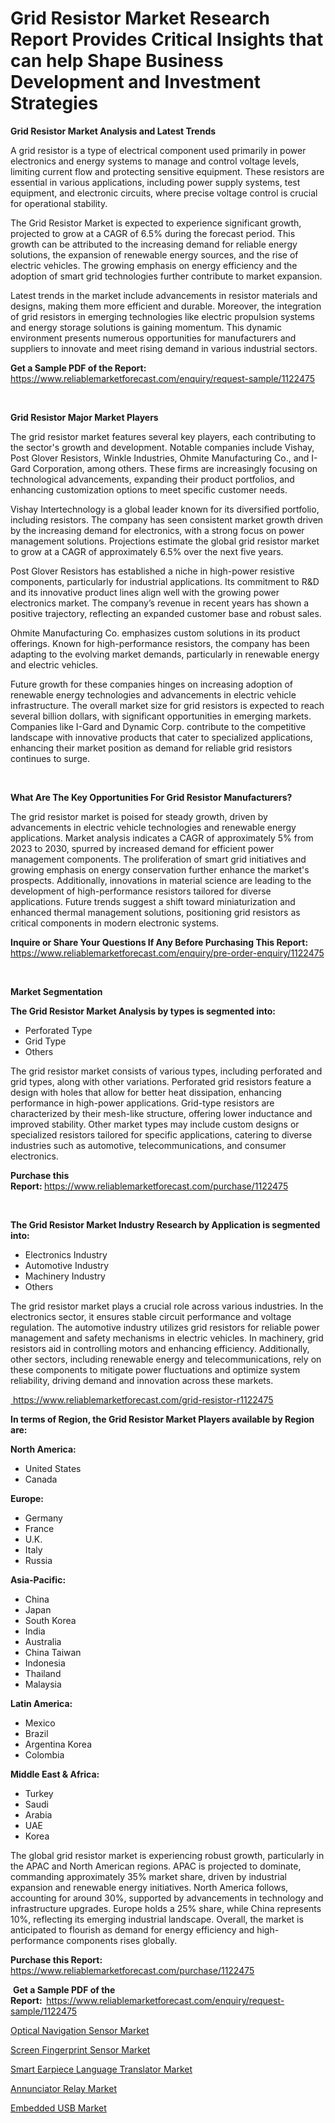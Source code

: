 <p><h1>Grid Resistor Market Research Report Provides Critical Insights that can help Shape Business Development and Investment Strategies</h1></p><p><strong>Grid Resistor Market Analysis and Latest Trends</strong></p>
<p><p>A grid resistor is a type of electrical component used primarily in power electronics and energy systems to manage and control voltage levels, limiting current flow and protecting sensitive equipment. These resistors are essential in various applications, including power supply systems, test equipment, and electronic circuits, where precise voltage control is crucial for operational stability.</p><p>The Grid Resistor Market is expected to experience significant growth, projected to grow at a CAGR of 6.5% during the forecast period. This growth can be attributed to the increasing demand for reliable energy solutions, the expansion of renewable energy sources, and the rise of electric vehicles. The growing emphasis on energy efficiency and the adoption of smart grid technologies further contribute to market expansion. </p><p>Latest trends in the market include advancements in resistor materials and designs, making them more efficient and durable. Moreover, the integration of grid resistors in emerging technologies like electric propulsion systems and energy storage solutions is gaining momentum. This dynamic environment presents numerous opportunities for manufacturers and suppliers to innovate and meet rising demand in various industrial sectors.</p></p>
<p><strong>Get a Sample PDF of the Report:&nbsp;</strong> <a href="https://www.reliablemarketforecast.com/enquiry/request-sample/1122475?utm_campaign=950&utm_medium=2&utm_source=Github&utm_content=ia&utm_term=11022025&utm_id=grid-resistor">https://www.reliablemarketforecast.com/enquiry/request-sample/1122475</a></p>
<p>&nbsp;</p>
<p><strong>Grid Resistor Major Market Players</strong></p>
<p><p>The grid resistor market features several key players, each contributing to the sector's growth and development. Notable companies include Vishay, Post Glover Resistors, Winkle Industries, Ohmite Manufacturing Co., and I-Gard Corporation, among others. These firms are increasingly focusing on technological advancements, expanding their product portfolios, and enhancing customization options to meet specific customer needs.</p><p>Vishay Intertechnology is a global leader known for its diversified portfolio, including resistors. The company has seen consistent market growth driven by the increasing demand for electronics, with a strong focus on power management solutions. Projections estimate the global grid resistor market to grow at a CAGR of approximately 6.5% over the next five years.</p><p>Post Glover Resistors has established a niche in high-power resistive components, particularly for industrial applications. Its commitment to R&D and its innovative product lines align well with the growing power electronics market. The company’s revenue in recent years has shown a positive trajectory, reflecting an expanded customer base and robust sales.</p><p>Ohmite Manufacturing Co. emphasizes custom solutions in its product offerings. Known for high-performance resistors, the company has been adapting to the evolving market demands, particularly in renewable energy and electric vehicles.</p><p>Future growth for these companies hinges on increasing adoption of renewable energy technologies and advancements in electric vehicle infrastructure. The overall market size for grid resistors is expected to reach several billion dollars, with significant opportunities in emerging markets. Companies like I-Gard and Dynamic Corp. contribute to the competitive landscape with innovative products that cater to specialized applications, enhancing their market position as demand for reliable grid resistors continues to surge.</p></p>
<p>&nbsp;</p>
<p><strong>What Are The Key Opportunities For Grid Resistor Manufacturers?</strong></p>
<p><p>The grid resistor market is poised for steady growth, driven by advancements in electric vehicle technologies and renewable energy applications. Market analysis indicates a CAGR of approximately 5% from 2023 to 2030, spurred by increased demand for efficient power management components. The proliferation of smart grid initiatives and growing emphasis on energy conservation further enhance the market's prospects. Additionally, innovations in material science are leading to the development of high-performance resistors tailored for diverse applications. Future trends suggest a shift toward miniaturization and enhanced thermal management solutions, positioning grid resistors as critical components in modern electronic systems.</p></p>
<p><strong>Inquire or Share Your Questions If Any Before Purchasing This Report:</strong> <a href="https://www.reliablemarketforecast.com/enquiry/pre-order-enquiry/1122475?utm_campaign=950&utm_medium=2&utm_source=Github&utm_content=ia&utm_term=11022025&utm_id=grid-resistor">https://www.reliablemarketforecast.com/enquiry/pre-order-enquiry/1122475</a></p>
<p>&nbsp;</p>
<p><strong>Market Segmentation</strong></p>
<p><strong>The Grid Resistor Market Analysis by types is segmented into:</strong></p>
<p><ul><li>Perforated Type</li><li>Grid Type</li><li>Others</li></ul></p>
<p><p>The grid resistor market consists of various types, including perforated and grid types, along with other variations. Perforated grid resistors feature a design with holes that allow for better heat dissipation, enhancing performance in high-power applications. Grid-type resistors are characterized by their mesh-like structure, offering lower inductance and improved stability. Other market types may include custom designs or specialized resistors tailored for specific applications, catering to diverse industries such as automotive, telecommunications, and consumer electronics.</p></p>
<p><strong>Purchase this Report:&nbsp;</strong><a href="https://www.reliablemarketforecast.com/purchase/1122475?utm_campaign=950&utm_medium=2&utm_source=Github&utm_content=ia&utm_term=11022025&utm_id=grid-resistor">https://www.reliablemarketforecast.com/purchase/1122475</a></p>
<p>&nbsp;</p>
<p><strong>The Grid Resistor Market Industry Research by Application is segmented into:</strong></p>
<p><ul><li>Electronics Industry</li><li>Automotive Industry</li><li>Machinery Industry</li><li>Others</li></ul></p>
<p><p>The grid resistor market plays a crucial role across various industries. In the electronics sector, it ensures stable circuit performance and voltage regulation. The automotive industry utilizes grid resistors for reliable power management and safety mechanisms in electric vehicles. In machinery, grid resistors aid in controlling motors and enhancing efficiency. Additionally, other sectors, including renewable energy and telecommunications, rely on these components to mitigate power fluctuations and optimize system reliability, driving demand and innovation across these markets.</p></p>
<p><a href="https://www.reliablemarketforecast.com/grid-resistor-r1122475?utm_campaign=950&utm_medium=2&utm_source=Github&utm_content=ia&utm_term=11022025&utm_id=grid-resistor">&nbsp;https://www.reliablemarketforecast.com/grid-resistor-r1122475</a></p>
<p><strong>In terms of Region, the Grid Resistor Market Players available by Region are:</strong></p>
<p>
    <p> <strong> North America: </strong>
        <ul>
            <li>United States</li>
            <li>Canada</li>
        </ul>
        </p> 
    <p> <strong> Europe: </strong>
        <ul>
            <li>Germany</li>
            <li>France</li>
            <li>U.K.</li>
            <li>Italy</li>
            <li>Russia</li>
        </ul>
        </p> 
    <p> <strong> Asia-Pacific: </strong>
        <ul>
            <li>China</li>
            <li>Japan</li>
            <li>South Korea</li>
            <li>India</li>
            <li>Australia</li>
            <li>China Taiwan</li>
            <li>Indonesia</li>
            <li>Thailand</li>
            <li>Malaysia</li>
        </ul>
        </p> 
    <p> <strong> Latin America: </strong>
        <ul>
            <li>Mexico</li>
            <li>Brazil</li>
            <li>Argentina Korea</li>
            <li>Colombia</li>
        </ul>
        </p> 
    <p> <strong> Middle East & Africa: </strong>
        <ul>
            <li>Turkey</li>
            <li>Saudi</li>
            <li>Arabia</li>
            <li>UAE</li>
            <li>Korea</li>
        </ul>
    </p>
    </p>
<p><p>The global grid resistor market is experiencing robust growth, particularly in the APAC and North American regions. APAC is projected to dominate, commanding approximately 35% market share, driven by industrial expansion and renewable energy initiatives. North America follows, accounting for around 30%, supported by advancements in technology and infrastructure upgrades. Europe holds a 25% share, while China represents 10%, reflecting its emerging industrial landscape. Overall, the market is anticipated to flourish as demand for energy efficiency and high-performance components rises globally.</p></p>
<p><strong>Purchase this Report: </strong><a href="https://www.reliablemarketforecast.com/purchase/1122475?utm_campaign=950&utm_medium=2&utm_source=Github&utm_content=ia&utm_term=11022025&utm_id=grid-resistor">https://www.reliablemarketforecast.com/purchase/1122475</a></p>
<p>&nbsp;<strong>Get a Sample PDF of the Report:&nbsp;&nbsp;</strong><a href="https://www.reliablemarketforecast.com/enquiry/request-sample/1122475?utm_campaign=950&utm_medium=2&utm_source=Github&utm_content=ia&utm_term=11022025&utm_id=grid-resistor">https://www.reliablemarketforecast.com/enquiry/request-sample/1122475</a></p>
<p><strong></strong></p>
<p><p><a href="https://github.com/afenyatoinen/Market-Research-Report-List-1/blob/main/optical-navigation-sensor-market.md?utm_campaign=950&utm_medium=2&utm_source=Github&utm_content=ia&utm_term=11022025&utm_id=grid-resistor">Optical Navigation Sensor Market</a></p><p><a href="https://github.com/palenjeppecd/Market-Research-Report-List-1/blob/main/screen-fingerprint-sensor-market.md?utm_campaign=950&utm_medium=2&utm_source=Github&utm_content=ia&utm_term=11022025&utm_id=grid-resistor">Screen Fingerprint Sensor Market</a></p><p><a href="https://github.com/kovasovitzzg/Market-Research-Report-List-1/blob/main/smart-earpiece-language-translator-market.md?utm_campaign=950&utm_medium=2&utm_source=Github&utm_content=ia&utm_term=11022025&utm_id=grid-resistor">Smart Earpiece Language Translator Market</a></p><p><a href="https://github.com/gemburaunio/Market-Research-Report-List-1/blob/main/annunciator-relay-market.md?utm_campaign=950&utm_medium=2&utm_source=Github&utm_content=ia&utm_term=11022025&utm_id=grid-resistor">Annunciator Relay Market</a></p><p><a href="https://github.com/aabidsneenwr/Market-Research-Report-List-1/blob/main/embedded-usb-market.md?utm_campaign=950&utm_medium=2&utm_source=Github&utm_content=ia&utm_term=11022025&utm_id=grid-resistor">Embedded USB Market</a></p></p>